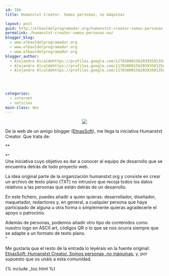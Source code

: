 ```yaml
---
id: 186
title: Humanstxt Creator. Somos personas, no máquinas

layout: post
guid: http://elbauldelprogramador.org/humanstxt-creator-somos-personas-no-maquinas/
permalink: /humanstxt-creator-somos-personas-no/
blogger_blog:
  - www.elbauldelprogramador.org
  - www.elbauldelprogramador.org
  - www.elbauldelprogramador.org
blogger_author:
  - Alejandro Alcaldehttps://profiles.google.com/117030001562039350135noreply@blogger.com
  - Alejandro Alcaldehttps://profiles.google.com/117030001562039350135noreply@blogger.com
  - Alejandro Alcaldehttps://profiles.google.com/117030001562039350135noreply@blogger.com

  
  
  
categories:
  - internet
  - noticias
main-class: dev
---
```

<div class="separator" style="clear: both; text-align: center;">
  <img src="<br />
https://1.bp.blogspot.com/-Hf79ifjbtnI/TbxhsOciMPI/AAAAAAAAAdM/9YheQQKAiMc/s1600/humanstxt-creator-logo.png" />
</div>

De la web de un amigo blogger ([EtnasSoft][1]), me llega la iniciativa Humanstxt Creator. Que trata de:

**  
<!--ad-->

  
*&#8221;  
Una iniciativa cuyo objetivo es dar a conocer al equipo de desarrollo que se encuentra detrás de todo proyecto web.</p> 

La idea original parte de la organización humanstxt.org y consiste en crear un archivo de texto plano (TXT) no intrusivo que recoja todos los datos relativos a las personas que están detrás de un desarrollo.

En este fichero, puedes añadir a quien quieras: desarrollador, diseñador, maquetador, redactores y, en general, a cualquier persona que haya participado de alguna u otra forma o simplemente quieras agradecerle el apoyo o patrocinio.

Además de personas, podemos añadir otro tipo de contenidos como nuestro logo en ASCII art, códigos QR o lo que se nos ocurra siempre que se adapte a un formato de texto plano.  
&#8220;</em></strong>

Me gustaría que el resto de la entrada lo leyérais en la fuente original: [EtnasSoft: Humanstxt Creator. Somos personas, no máquinas][2], y, por supuesto que os unáis a esta comunidad.



 [1]: http://www.etnassoft.com
 [2]: http://www.etnassoft.com/2011/04/29/humanstxt-creator/

{% include _toc.html %}
